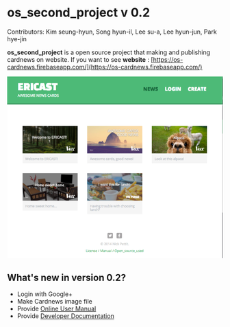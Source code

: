 # os_second_project v 0.2

Contributors: Kim seung-hyun, Song hyun-il, Lee su-a, Lee hyun-jun, Park hye-jin

**os_second_project** is a open source project that making and publishing cardnews on website.
If you want to see **website** :  [https://os-cardnews.firebaseapp.com/](https://os-cardnews.firebaseapp.com/)

![image](index.png)

## What's new in version 0.2?

* Login with Google+
* Make Cardnews image file
* Provide [Online User Manual](https://os-cardnews.firebaseapp.com/manual/manual.html)
* Provide [Developer Documentation](https://os_second_project/docs/developer_docs.md)
